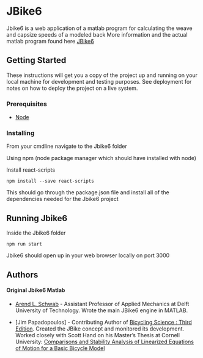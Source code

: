 # JBike6
Jbike6 is a web application of a matlab program for calculating the weave and capsize speeds of a modeled back
More information and the actual matlab program found here 
[JBike6](http://ruina.tam.cornell.edu/research/topics/bicycle_mechanics/JBike6_web_folder/index.htm)

## Getting Started
These instructions will get you a copy of the project up and running on your local machine for development and testing purposes. See deployment for notes on how to deploy the project on a live system.

### Prerequisites
* [Node](https://nodejs.org) 

### Installing
From your cmdline navigate to the Jbike6 folder 

Using npm (node package manager which should have installed with node)

Install react-scripts
```
npm install --save react-scripts
```
This should go through the package.json file and install all of the dependencies needed for the Jbike6 project

## Running Jbike6
Inside the Jbike6 folder
```
npm run start
```

Jbike6 should open up in your web browser locally on port 3000


## Authors
#### Original Jbike6 Matlab
* [Arend L. Schwab](http://bicycle.tudelft.nl/schwab/) - Assistant Professor of Applied Mechanics at Delft University of Technology. Wrote the main JBike6 engine in MATLAB.

* [Jim Papadopoulos] - Contributing Author of [Bicycling Science : Third Edition](https://mitpress.mit.edu/books/bicycling-science). Created the JBike concept and monitored its development. Worked closely with Scott Hand on his Master’s Thesis at Cornell University: [Comparisons and Stability Analysis of Linearized Equations of Motion for a Basic Bicycle Model](http://ruina.tam.cornell.edu/research/topics/bicycle_mechanics/comparisons_stability_analysis.pdf)
